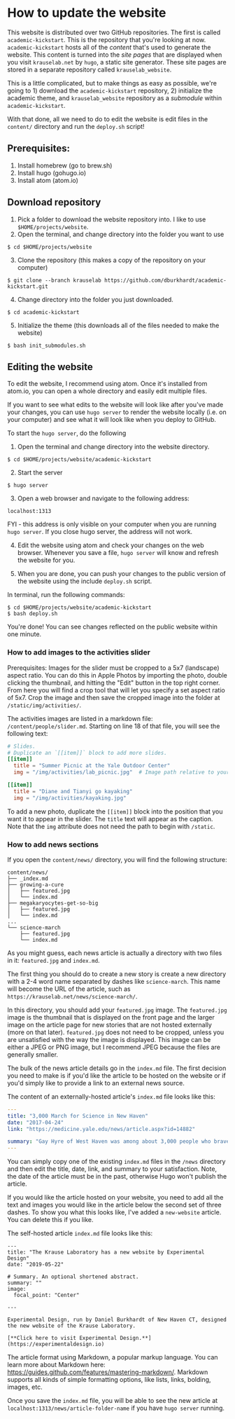 # How to update the website

This website is distributed over two GitHub repositories. The first is called `academic-kickstart`. This is the repository that you're looking at now. `academic-kickstart` hosts all of the *content* that's used to generate the website. This content is turned into the *site pages* that are displayed when you visit `krauselab.net` by `hugo`, a static site generator. These site pages are stored in a separate repository called `krauselab_website`.

This is a little complicated, but to make things as easy as possible, we're going to 1) download the `academic-kickstart` repository, 2) initialize the academic theme, and `krauselab_website` repository as a *submodule* within `academic-kickstart`.

With that done, all we need to do to edit the website is edit files in the `content/` directory and run the `deploy.sh` script!

## Prerequisites:
1. Install homebrew (go to brew.sh)
2. Install hugo (gohugo.io)
3. Install atom (atom.io)

## Download repository  
1. Pick a folder to download the website repository into. I like to use `$HOME/projects/website`.
2. Open the terminal, and change directory into the folder you want to use
```
$ cd $HOME/projects/website
```

3. Clone the repository (this makes a copy of the repository on your computer)
```
$ git clone --branch krauselab https://github.com/dburkhardt/academic-kickstart.git
```

4. Change directory into the folder you just downloaded.
```
$ cd academic-kickstart
```

5. Initialize the theme (this downloads all of the files needed to make the website)
```
$ bash init_submodules.sh
```

## Editing the website

To edit the website, I recommend using atom. Once it's installed from atom.io, you can open a whole directory and easily edit multiple files.

If you want to see what edits to the website will look like after you've made your changes, you can use `hugo server` to render the website locally (i.e. on your computer) and see what it will look like when you deploy to GitHub.

To start the `hugo server`, do the following

1. Open the terminal and change directory into the website directory.

```
$ cd $HOME/projects/website/academic-kickstart
```

2. Start the server

```
$ hugo server
```

3. Open a web browser and navigate to the following address:

```
localhost:1313
```

FYI - this address is only visible on your computer when you are running `hugo server`. If you close hugo server, the address will not work.

4. Edit the website using atom and check your changes on the web browser. Whenever you save a file, `hugo server` will know and refresh the website for you.

5. When you are done, you can push your changes to the public version of the website using the include `deploy.sh` script.

In terminal, run the following commands:

```
$ cd $HOME/projects/website/academic-kickstart
$ bash deploy.sh
```

You're done! You can see changes reflected on the public website within one minute.

### How to add images to the activities slider

Prerequisites: Images for the slider must be cropped to a 5x7 (landscape) aspect ratio. You can do this in Apple Photos by importing the photo, double clicking the thumbnail, and hitting the "Edit" button in the top right corner. From here you will find a crop tool that will let you specify a set aspect ratio of 5x7. Crop the image and then save the cropped image into the folder at `/static/img/activities/`.

The activities images are listed in a markdown file: `/content/people/slider.md`. Starting on line 18 of that file, you will see the following text:
```toml
# Slides.
# Duplicate an `[[item]]` block to add more slides.
[[item]]
  title = "Summer Picnic at the Yale Outdoor Center"
  img = "/img/activities/lab_picnic.jpg"  # Image path relative to your `static/img/` folder.

[[item]]
  title = "Diane and Tianyi go kayaking"
  img = "/img/activities/kayaking.jpg"
```

To add a new photo, duplicate the `[[item]]` block into the position that you want it to appear in the slider. The `title` text will appear as the caption. Note that the `img` attribute does not need the path to begin with `/static`.

### How to add news sections

If you open the `content/news/` directory, you will find the following structure:
```
content/news/
├── _index.md
├── growing-a-cure
│   ├── featured.jpg
│   └── index.md
├── megakaryocytes-get-so-big
│   ├── featured.jpg
│   └── index.md
...
└── science-march
    ├── featured.jpg
    └── index.md
```

As you might guess, each news article is actually a directory with two files in it: `featured.jpg` and `index.md`.

The first thing you should do to create a new story is create a new directory with a 2-4 word name separated by dashes like `science-march`. This name will become the URL of the article, such as `https://krauselab.net/news/science-march/`.

In this directory, you should add your `featured.jpg` image. The `featured.jpg` image is the thumbnail that is displayed on the front page and the larger image on the article page for new stories that are not hosted externally (more on that later). `featured.jpg` does not need to be cropped, unless you are unsatisfied with the way the image is displayed. This image can be either a JPEG or PNG image, but I recommend JPEG because the files are generally smaller.

The bulk of the news article details go in the `index.md` file. The first decision you need to make is if you'd like the article to be hosted on the website or if you'd simply like to provide a link to an external news source.

The content of an externally-hosted article's `index.md` file looks like this:

```yaml
---
title: "3,000 March for Science in New Haven"
date: "2017-04-24"
link: "https://medicine.yale.edu/news/article.aspx?id=14882"

summary: "Gay Hyre of West Haven was among about 3,000 people who braved intermittent rain and chilly temperatures to join in the March for Science New Haven on April 22. The event was one of hundreds of marches worldwide on the 47th anniversary of Earth Day to protest President Donald J. Trump’s proposed cuts to research, public health, and environmental protection and his administration’s disdain for accepted scientific fact on such issues as climate change."
---
```

You can simply copy one of the existing `index.md` files in the `/news` directory and then edit the title, date, link, and summary to your satisfaction. Note, the date of the article must be in the past, otherwise Hugo won't publish the article.

If you would like the article hosted on your website, you need to add all the text and images you would like in the article below the second set of three dashes. To show you what this looks like, I've added a `new-website` article. You can delete this if you like.

The self-hosted article `index.md` file looks like this:
```
---
title: "The Krause Laboratory has a new website by Experimental Design"
date: "2019-05-22"

# Summary. An optional shortened abstract.
summary: ""
image:
  focal_point: "Center"

---

Experimental Design, run by Daniel Burkhardt of New Haven CT, designed the new website of the Krause Laboratory.

[**Click here to visit Experimental Design.**](https://experimentaldesign.io)
```

The article format using Markdown, a popular markup language. You can learn more about Markdown here: https://guides.github.com/features/mastering-markdown/. Markdown supports all kinds of simple formatting options, like lists, links, bolding, images, etc.

Once you save the `index.md` file, you will be able to see the new article at `localhost:1313/news/article-folder-name` if you have `hugo server` running.
